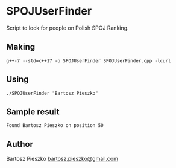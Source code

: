 # SPOJUserFinder
Script to look for people on Polish SPOJ Ranking.

## Making
```
g++-7 --std=c++17 -o SPOJUserFinder SPOJUserFinder.cpp -lcurl
```

## Using
```
./SPOJUserFinder "Bartosz Pieszko"
```

## Sample result
```
Found Bartosz Pieszko on position 50
```
## Author
Bartosz Pieszko
bartosz.pieszko@gmail.com
